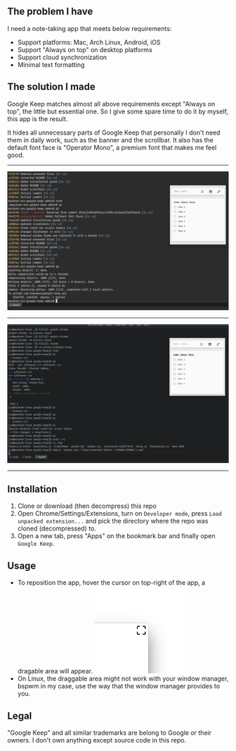 ## The problem I have

I need a note-taking app that meets below requirements:

* Support platforms: Mac, Arch Linux, Android, iOS
* Support "Always on top" on desktop platforms
* Support cloud synchronization
* Minimal text formatting

## The solution I made

Google Keep matches almost all above requirements except "Always on top", the little but essential one. So I give some spare time to do it by myself, this app is the result.

It hides all unnecessary parts of Google Keep that personally I don't need them in daily work, such as the banner and the scrollbar. It also has the default font face is "Operator Mono", a premium font that makes me feel good.

---

![OS X](/screenshot-osx.png?raw=true)

---

![Linux](/screenshot-linux.png?raw=true)

---

## Installation

1. Clone or download (then decompress) this repo
2. Open Chrome/Settings/Extensions, turn on `Developer mode`, press `Load unpacked extension...` and pick the directory where the repo was cloned (decompressed) to.
3. Open a new tab, press "Apps" on the bookmark bar and finally open `Google Keep`.

## Usage

* To reposition the app, hover the cursor on top-right of the app, a dragable area will appear.
  ![dragable](/draggable.png?raw=true)
* On Linux, the draggable area might not work with your window manager, bspwm in my case, use the way that the window manager provides to you.

## Legal

"Google Keep" and all similar trademarks are belong to Google or their owners. I don't own anything except source code in this repo.
